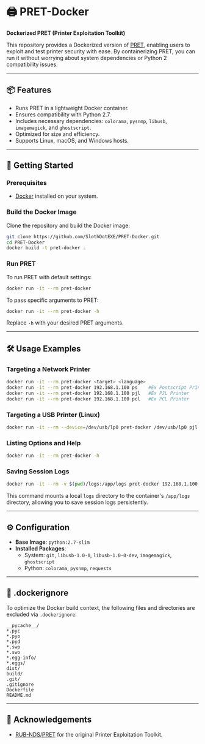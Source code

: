# 🖨️ PRET-Docker

**Dockerized PRET (Printer Exploitation Toolkit)**

This repository provides a Dockerized version of [PRET](https://github.com/RUB-NDS/PRET), enabling users to exploit and test printer security with ease. By containerizing PRET, you can run it without worrying about system dependencies or Python 2 compatibility issues.

---

## 📦 Features

- Runs PRET in a lightweight Docker container.
- Ensures compatibility with Python 2.7.
- Includes necessary dependencies: `colorama`, `pysnmp`, `libusb`, `imagemagick`, and `ghostscript`.
- Optimized for size and efficiency.
- Supports Linux, macOS, and Windows hosts.

---

## 🚀 Getting Started

### Prerequisites

- [Docker](https://www.docker.com/get-started) installed on your system.

### Build the Docker Image

Clone the repository and build the Docker image:

```bash
git clone https://github.com/SlothDotEXE/PRET-Docker.git
cd PRET-Docker
docker build -t pret-docker .
```

### Run PRET

To run PRET with default settings:

```bash
docker run -it --rm pret-docker
```

To pass specific arguments to PRET:

```bash
docker run -it --rm pret-docker -h
```

Replace `-h` with your desired PRET arguments.

---

## 🛠️ Usage Examples

### Targeting a Network Printer

```bash
docker run -it --rm pret-docker <target> <language>
docker run -it --rm pret-docker 192.168.1.100 ps    #Ex Postscript Printer
docker run -it --rm pret-docker 192.168.1.100 pjl   #Ex PJL Printer 
docker run -it --rm pret-docker 192.168.1.100 pcl   #Ex PCL Printer
```

### Targeting a USB Printer (Linux)

```bash
docker run -it --rm --device=/dev/usb/lp0 pret-docker /dev/usb/lp0 pjl #Ex PJL Printer
```

### Listing Options and Help

```bash
docker run -it --rm pret-docker -h
```

### Saving Session Logs

```bash
docker run -it --rm -v $(pwd)/logs:/app/logs pret-docker 192.168.1.100
```

This command mounts a local `logs` directory to the container's `/app/logs` directory, allowing you to save session logs persistently.

---

## ⚙️ Configuration

- **Base Image**: `python:2.7-slim`
- **Installed Packages**:
  - System: `git`, `libusb-1.0-0`, `libusb-1.0-0-dev`, `imagemagick`, `ghostscript`
  - Python: `colorama`, `pysnmp`, `requests`

---

## 📁 .dockerignore

To optimize the Docker build context, the following files and directories are excluded via `.dockerignore`:

```dockerignore
__pycache__/
*.pyc
*.pyo
*.pyd
*.swp
*.swo
*.egg-info/
*.eggs/
dist/
build/
.git/
.gitignore
Dockerfile
README.md
```

---

## 🤝 Acknowledgements

- [RUB-NDS/PRET](https://github.com/RUB-NDS/PRET) for the original Printer Exploitation Toolkit.
